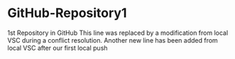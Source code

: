 # GitHub-Repository1
1st Repository in GitHub
This line was replaced by a modification from local VSC during a conflict resolution.
Another new line has been added from local VSC after our first local push